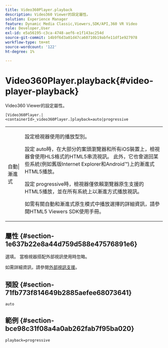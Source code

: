 ```yaml
---
title: Video360Player.playback
description: Video360 Viewer的設定屬性。
solution: Experience Manager
feature: Dynamic Media Classic,Viewers,SDK/API,360 VR Video
role: Developer,User
exl-id: e5a56195-c3ca-4748-aef6-e1f143ac254d
source-git-commit: 14b9f6d3a01d47ca60710b19abfe11df1e927978
workflow-type: tm+mt
source-wordcount: '122'
ht-degree: 1%

---
```


# Video360Player.playback{#video-player-playback}

Video360 Viewer的設定屬性。

`[Video360Player.|<containerId>_video360Player.]playback=auto|progressive`

<table id="table_441553CD34C94A58A9D7CBF772DEDDB6"> 
 <tbody> 
  <tr> 
   <td colname="col1"> <p> <span class="codeph">自動|漸進式</span> </p> </td> 
   <td colname="col2"> <p> 設定檢視器使用的播放型別。 </p> <p>設定<span class="codeph"> auto</span>時，在大部分的案頭瀏覽器和所有iOS裝置上，檢視器會使用HLS格式的HTML5串流視訊。 此外，它也會退回某些系統(例如舊版Internet Explorer和Android™)上的漸進式HTML5播放。 </p> <p>設定<span class="codeph"> progressive</span>時，檢視器僅依賴瀏覽器原生支援的HTML5播放，並在所有系統上以漸進方式播放視訊。 </p> <p>如需有關<span class="codeph">自動</span>和<span class="codeph">漸進式</span>原生模式中播放選擇的詳細資訊，請參閱HTML5 Viewers SDK使用手冊。 </p> </td> 
  </tr> 
 </tbody> 
</table>

## 屬性 {#section-1e637b22e8a44d759d588e47576891e6}

選填。 當檢視器搭配外部視訊使用時忽略。

如需詳細資訊，請參閱[外部視訊支援](../../../c-html5-aem-asset-viewers/c-html5-aem-video360/c-html5-aem-video360-external-video-support.md#concept-66aa2784f2294794989bad2af74c3760)。

## 預設 {#section-71fb773f814649b2885aefee68073641}

`auto`

## 範例 {#section-bce98c31f08a4a0ab262fab7f95ba020}

`playback=progressive`
